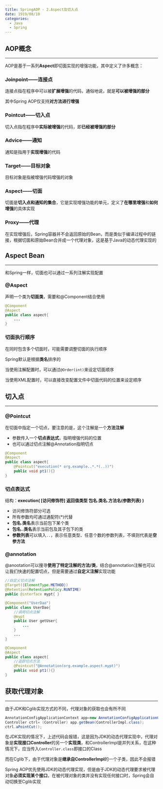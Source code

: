 ```yaml
---
title: SpringAOP - 2.Aspect及切入点
date: 1919/08/10
categories:
  - Java
  - Spring
---
```


## AOP概念
---
AOP是基于一系列**Aspect**即切面实现的增强功能，其中定义了许多概念：
### Joinpoint——连接点
连接点指在程序中可以被**扩展增强**的代码，通俗地说，就是**可以被增强的部分**

其中Spring AOP仅支持**对方法进行增强**

### Pointcut——切入点
切入点指在程序中**实际被增强**的代码，即**已经被增强的部分**

### Advice——通知
通知是指用于**实现增强**的代码

### Target——目标对象
目标对象是指被增强代码增强的对象

### Aspect——切面
切面是**切入点和通知的集合**，它是实现增强功能的单元，定义了**在哪里增强**和**如何增强**的具体实现

### Proxy——代理
在实现增强后，Spring容器并不会返回原始的Bean，而是类似于编译过程中的链接，根据切面和原始Bean合并成一个代理对象，这是基于Java的动态代理实现的

## Aspect Bean
---
和Spring一样，切面也可以通过一系列注解实现配置
### @Aspect
声明一个类为**切面类**，需要和@Component结合使用

```java
@Component
@Aspect
public class aspect{
    ...
}
```

### 切面执行顺序
在同时包含多个切面时，可能需要调整切面的执行顺序

Spring默认是根据**类名**排序的

当使用注解配置时，可以通过`@Order(int)`来设定切面顺序

当使用XML配置时，可以直接改变配置文件中切面代码的位置来设定顺序

## 切入点
---
### @Pointcut
在切面中指定一个切点，要注意的是，这个注解是一个**方法注解**
- 参数传入一个**切点表达式**，指明增强代码的位置
- 也可以通过切点注解@Annotation指明切点

```java
@Component
@Aspect
public class aspect{
    @Pointcut("execution(* org.example..*.*(..))")
    public void pt1(){}
}
```

### 切点表达式
结构：**execution( [访问修饰符] 返回值类型 包名.类名.方法名(参数列表) )**
- 访问修饰符部分可选
- 所有参数均可通过通配符(*)代替
- **包名.类名**表示当前包下某个类
- **包名..类名**表示当前包及其子包下的类
- **参数列表**可以填入`..`，表示任意类型、任意个数的参数列表，不填则代表是**空参方法**

### @annotation
@anootation可以搜寻**使用了特定注解的方法/类**，结合@annotation注解也可以让我们快速的配置切点，但是需要通过**自定义注解**实现功能

```Java
//自定义切点注解
@Target({ElementType.METHOD})
@Retention(RetentionPolicy.RUNTIME)
public @interface mypt{ }
```

```Java
@Component("UserDao")
public class UserDao{
    //调用切点注解
    @mypt
    public User getUser{
        ...
    }
    ...
}
```

```java
@Component
@Aspect
public class aspect{
    //追踪切点方法
    @Pointcut("@Annotation(org.example.aspect.mypt)")
    public void pt1(){}
}
```

## 获取代理对象
---
由于JDK和Cglib实现方式的不同，代理对象的获取也会有所不同
```java
AnnotationConfigApplicationContext app=new AnnotationConfigApplicationContext(Config.class);
Controller ctrl= (Controller) app.getBean(ControllerImpl.class);
ctrl.aPointCut();
```
在JDK实现的情况下，上述代码会报错，这是因为JDK的动态代理实现中，代理对象是**实现接口Controller**的另一个**实现类**，和ControllerImpl是并列关系，在这种情况下，应当传入`Controller.class`即接口的Class

而在Cglib下，由于代理对象是**继承自ControllerImpl**的一个子类，因此不会报错

Spring AOP优先使用JDK的动态代理实现，但是由于JDK的动态代理要求被代理对象**必须实现某个接口**，在被代理对象的类并没有实现任何接口时，Spring会自动切换至Cglib实现